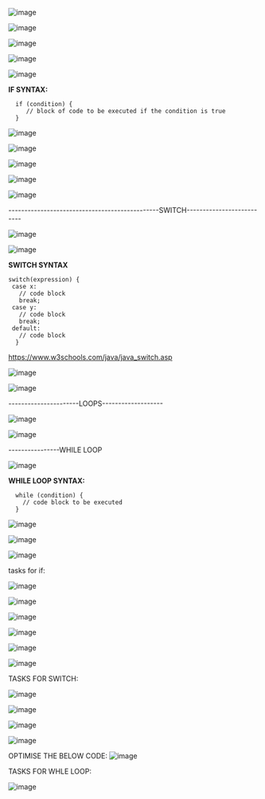 
![image](https://user-images.githubusercontent.com/90038032/214915465-1d5badb3-d591-4a6d-8ee1-e6ce4d5ee06c.png)

![image](https://user-images.githubusercontent.com/90038032/214915530-88f501f0-dde2-4aa6-b12b-581201e44097.png)

![image](https://user-images.githubusercontent.com/90038032/214915598-fbc37546-e283-4b14-aaa5-0ec04a9c8f77.png)

![image](https://user-images.githubusercontent.com/90038032/214915646-143d779a-814d-449a-b580-295045688672.png)

![image](https://user-images.githubusercontent.com/90038032/214915703-eb647a33-b655-4275-9be1-f51ac0eb7427.png)


**IF SYNTAX:**

      if (condition) {
         // block of code to be executed if the condition is true
      }

![image](https://user-images.githubusercontent.com/90038032/214915846-b8ae5b9f-6372-4c7b-890d-5f31a11426d2.png)

![image](https://user-images.githubusercontent.com/90038032/214915900-4012e220-1eda-43f0-b881-201af4e9ddf1.png)

![image](https://user-images.githubusercontent.com/90038032/214915986-84d74b84-a56c-4f59-98d0-dd2f30528ca7.png)

![image](https://user-images.githubusercontent.com/90038032/214916041-3244e798-7e8f-46dc-b9c9-0f00d14ee0ee.png)

![image](https://user-images.githubusercontent.com/90038032/214916292-e363db67-e8e3-441f-a76c-86a790443da8.png)

-----------------------------------------------SWITCH--------------------------

![image](https://user-images.githubusercontent.com/90038032/214916757-71571b28-037d-4d56-916d-334afc10d51c.png)

![image](https://user-images.githubusercontent.com/90038032/214916807-b5192ab5-0528-4ad8-bf2a-0949dd543d53.png)

**SWITCH SYNTAX**

    switch(expression) {
     case x:
       // code block
       break;
     case y:
       // code block
       break;
     default:
       // code block
      }
   
   
https://www.w3schools.com/java/java_switch.asp

![image](https://user-images.githubusercontent.com/90038032/214916926-0c547b87-77ae-4b7b-8181-69ec459e6471.png)

![image](https://user-images.githubusercontent.com/90038032/214916974-ceb2ed4e-9ca7-4bae-a11e-78e89624a00b.png)

----------------------LOOPS-------------------

![image](https://user-images.githubusercontent.com/90038032/214917429-40e8a10d-3122-46b0-96c8-9ed51d072879.png)

![image](https://user-images.githubusercontent.com/90038032/214917547-ffa2c516-5a69-4987-aa9e-a9bfc358b3c9.png)

----------------WHILE LOOP

![image](https://user-images.githubusercontent.com/90038032/214917592-cd890c36-eb50-4694-b9c5-237c6e63c821.png)

   **WHILE LOOP SYNTAX:**

      while (condition) {
        // code block to be executed
      }

![image](https://user-images.githubusercontent.com/90038032/214917688-a3fe8230-1ba5-422d-9aff-89a723e575de.png)

![image](https://user-images.githubusercontent.com/90038032/214917747-f22c7bd9-e991-42c0-82cc-b5dc107b73b5.png)

![image](https://user-images.githubusercontent.com/90038032/214917798-426c361e-b0ff-452c-91fa-1b889d6671c2.png)

tasks for if:

![image](https://user-images.githubusercontent.com/90038032/214916397-914e4fcd-c952-4c0d-b274-80f73c94379d.png)

![image](https://user-images.githubusercontent.com/90038032/214916465-6cc7a3b4-bbeb-48ce-ada7-30ae7e27536a.png)

![image](https://user-images.githubusercontent.com/90038032/214916540-4366f0ab-8909-43a8-aa0f-bc415d4ac441.png)

![image](https://user-images.githubusercontent.com/90038032/214916604-51cc2989-4923-4bfd-9a0b-49f44a8dd19b.png)

![image](https://user-images.githubusercontent.com/90038032/214916644-10bcf40b-cc72-48a0-b2db-7a93443087d9.png)

![image](https://user-images.githubusercontent.com/90038032/214916679-b9e37242-a28d-488b-938a-9247685a85f3.png)


TASKS FOR SWITCH:

![image](https://user-images.githubusercontent.com/90038032/214917036-c87e2f73-3f34-4fc9-8d0e-b653c4861320.png)

![image](https://user-images.githubusercontent.com/90038032/214917081-b43a8ba5-9e85-45c0-9f38-133a1103aaf7.png)

![image](https://user-images.githubusercontent.com/90038032/214917126-7a7902a6-7fdc-4992-bbca-f9da42bfde50.png)

![image](https://user-images.githubusercontent.com/90038032/214917172-03907070-64f1-4b89-ae1f-2997f2b4fb29.png)

OPTIMISE THE BELOW CODE:
![image](https://user-images.githubusercontent.com/90038032/214917296-4a2463f8-0046-48ba-96d9-e247d072794b.png)

TASKS FOR WHLE LOOP:

![image](https://user-images.githubusercontent.com/90038032/214917855-a5361b06-c997-4f5a-b152-c3cea1cb350f.png)
